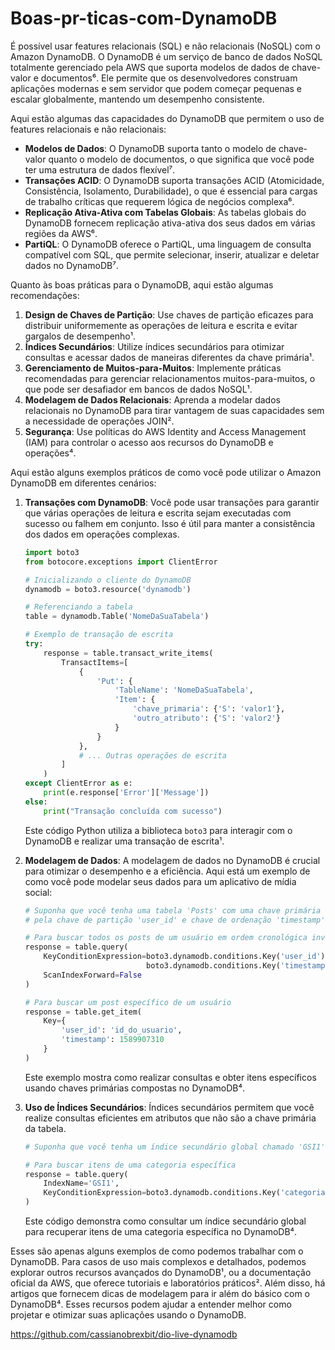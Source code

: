 # Boas-pr-ticas-com-DynamoDB

É possível usar features relacionais (SQL) e não relacionais (NoSQL) com o Amazon DynamoDB. O DynamoDB é um serviço de banco de dados NoSQL totalmente gerenciado pela AWS que suporta modelos de dados de chave-valor e documentos⁶. Ele permite que os desenvolvedores construam aplicações modernas e sem servidor que podem começar pequenas e escalar globalmente, mantendo um desempenho consistente.

Aqui estão algumas das capacidades do DynamoDB que permitem o uso de features relacionais e não relacionais:

- **Modelos de Dados**: O DynamoDB suporta tanto o modelo de chave-valor quanto o modelo de documentos, o que significa que você pode ter uma estrutura de dados flexível⁷.
- **Transações ACID**: O DynamoDB suporta transações ACID (Atomicidade, Consistência, Isolamento, Durabilidade), o que é essencial para cargas de trabalho críticas que requerem lógica de negócios complexa⁶.
- **Replicação Ativa-Ativa com Tabelas Globais**: As tabelas globais do DynamoDB fornecem replicação ativa-ativa dos seus dados em várias regiões da AWS⁶.
- **PartiQL**: O DynamoDB oferece o PartiQL, uma linguagem de consulta compatível com SQL, que permite selecionar, inserir, atualizar e deletar dados no DynamoDB⁷.

Quanto às boas práticas para o DynamoDB, aqui estão algumas recomendações:

1. **Design de Chaves de Partição**: Use chaves de partição eficazes para distribuir uniformemente as operações de leitura e escrita e evitar gargalos de desempenho¹.
2. **Índices Secundários**: Utilize índices secundários para otimizar consultas e acessar dados de maneiras diferentes da chave primária¹.
3. **Gerenciamento de Muitos-para-Muitos**: Implemente práticas recomendadas para gerenciar relacionamentos muitos-para-muitos, o que pode ser desafiador em bancos de dados NoSQL¹.
4. **Modelagem de Dados Relacionais**: Aprenda a modelar dados relacionais no DynamoDB para tirar vantagem de suas capacidades sem a necessidade de operações JOIN².
5. **Segurança**: Use políticas do AWS Identity and Access Management (IAM) para controlar o acesso aos recursos do DynamoDB e operações⁴.

Aqui estão alguns exemplos práticos de como você pode utilizar o Amazon DynamoDB em diferentes cenários:

1. **Transações com DynamoDB**:
   Você pode usar transações para garantir que várias operações de leitura e escrita sejam executadas com sucesso ou falhem em conjunto. Isso é útil para manter a consistência dos dados em operações complexas.

   ```python
   import boto3
   from botocore.exceptions import ClientError

   # Inicializando o cliente do DynamoDB
   dynamodb = boto3.resource('dynamodb')

   # Referenciando a tabela
   table = dynamodb.Table('NomeDaSuaTabela')

   # Exemplo de transação de escrita
   try:
       response = table.transact_write_items(
           TransactItems=[
               {
                   'Put': {
                       'TableName': 'NomeDaSuaTabela',
                       'Item': {
                           'chave_primaria': {'S': 'valor1'},
                           'outro_atributo': {'S': 'valor2'}
                       }
                   }
               },
               # ... Outras operações de escrita
           ]
       )
   except ClientError as e:
       print(e.response['Error']['Message'])
   else:
       print("Transação concluída com sucesso")
   ```

   Este código Python utiliza a biblioteca `boto3` para interagir com o DynamoDB e realizar uma transação de escrita¹.

2. **Modelagem de Dados**:
   A modelagem de dados no DynamoDB é crucial para otimizar o desempenho e a eficiência. Aqui está um exemplo de como você pode modelar seus dados para um aplicativo de mídia social:

   ```python
   # Suponha que você tenha uma tabela 'Posts' com uma chave primária composta
   # pela chave de partição 'user_id' e chave de ordenação 'timestamp'

   # Para buscar todos os posts de um usuário em ordem cronológica inversa
   response = table.query(
       KeyConditionExpression=boto3.dynamodb.conditions.Key('user_id').eq('id_do_usuario') &
                              boto3.dynamodb.conditions.Key('timestamp').gte(0),
       ScanIndexForward=False
   )

   # Para buscar um post específico de um usuário
   response = table.get_item(
       Key={
           'user_id': 'id_do_usuario',
           'timestamp': 1589907310
       }
   )
   ```

   Este exemplo mostra como realizar consultas e obter itens específicos usando chaves primárias compostas no DynamoDB⁴.

3. **Uso de Índices Secundários**:
   Índices secundários permitem que você realize consultas eficientes em atributos que não são a chave primária da tabela.

   ```python
   # Suponha que você tenha um índice secundário global chamado 'GSI1' com a chave 'categoria'

   # Para buscar itens de uma categoria específica
   response = table.query(
       IndexName='GSI1',
       KeyConditionExpression=boto3.dynamodb.conditions.Key('categoria').eq('categoria_especifica')
   )
   ```

   Este código demonstra como consultar um índice secundário global para recuperar itens de uma categoria específica no DynamoDB⁴.

Esses são apenas alguns exemplos de como podemos trabalhar com o DynamoDB. Para casos de uso mais complexos e detalhados, podemos explorar outros recursos avançados do DynamoDB¹, ou a documentação oficial da AWS, que oferece tutoriais e laboratórios práticos². Além disso, há artigos que fornecem dicas de modelagem para ir além do básico com o DynamoDB⁴. Esses recursos podem ajudar a entender melhor como projetar e otimizar suas aplicações usando o DynamoDB.

https://github.com/cassianobrexbit/dio-live-dynamodb
